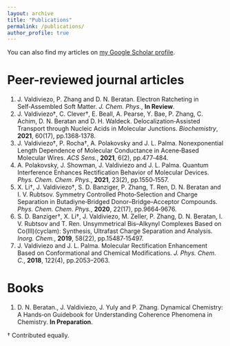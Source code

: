 ```yaml
---
layout: archive
title: "Publications"
permalink: /publications/
author_profile: true
---
```


<!---
{% if author.googlescholar %}
  You can also find my articles on <u><a href="{{author.googlescholar}}">my Google Scholar profile</a>.</u>
{% endif %}

{% include base_path %}

{% for post in site.publications reversed %}
  {% include archive-single.html %}
{% endfor %}
-->

<p>You can also find my articles on <a href="https://scholar.google.com/citations?hl=en&user=SfdJnEgAAAAJ">my Google Scholar profile</a>.</p>


Peer-reviewed journal articles
======
1. J. Valdiviezo, P. Zhang and D. N. Beratan. Electron Ratcheting in Self‑Assembled Soft Matter. *J. Chem. Phys.*, **In Review**.
2. J. Valdiviezo†, C. Clever†, E. Beall, A. Pearse, Y. Bae, P. Zhang, C. Achim, D. N. Beratan and D. H. Waldeck. Delocalization‑Assisted Transport
through Nucleic Acids in Molecular Junctions. *Biochemistry*, **2021**, 60(17), pp.1368‑1378.
3. J. Valdiviezo†, P. Rocha†, A. Polakovsky and J. L. Palma. Nonexponential Length Dependence of Molecular Conductance in Acene‑Based Molecular Wires. *ACS Sens.*, **2021**, 6(2), pp.477‑484.
4. A. Polakovsky, J. Showman, J. Valdiviezo and J. L. Palma. Quantum Interference Enhances Rectification Behavior of Molecular Devices. *Phys.
Chem. Chem. Phys.*, **2021**, 23(2), pp.1550‑1557.
5. X. Li†, J. Valdiviezo†, S. D. Banziger, P. Zhang, T. Ren, D. N. Beratan and I. V. Rubtsov. Symmetry Controlled Photo‑Selection and Charge Separation
in Butadiyne‑Bridged Donor–Bridge–Acceptor Compounds. *Phys. Chem. Chem. Phys.*, **2020**, 22(17), pp.9664‑9676.
6. S. D. Banziger†, X. Li†, J. Valdiviezo, M. Zeller, P. Zhang, D. N. Beratan, I. V. Rubtsov and T. Ren. Unsymmetrical Bis–Alkynyl Complexes Based on
Co(III)(cyclam): Synthesis, Ultrafast Charge Separation and Analysis. *Inorg. Chem.*, **2019**, 58(22), pp.15487‑15497.
7. J. Valdiviezo and J. L. Palma. Molecular Rectification Enhancement Based on Conformational and Chemical Modifications. *J. Phys. Chem. C.*,
**2018**, 122(4), pp.2053–2063.

Books
======
1. D. N. Beratan., J. Valdiviezo, J. Yuly and P. Zhang. Dynamical Chemistry: A Hands‑on Guidebook for Understanding Coherence Phenomena in
Chemistry. **In Preparation**.

† Contributed equally.


